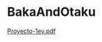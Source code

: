 # BakaAndOtaku
[Proyecto-1ev.pdf](https://github.com/MadeInNadia/BakaAndOtaku/files/7698750/Proyecto-1ev.pdf)
